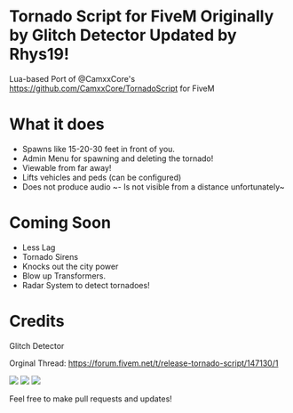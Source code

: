 # Tornado Script for FiveM Originally by Glitch Detector Updated by Rhys19!
Lua-based Port of @CamxxCore's https://github.com/CamxxCore/TornadoScript for FiveM

# What it does
 - Spawns like 15-20-30 feet in front of you.
 - Admin Menu for spawning and deleting the tornado!
 - Viewable from far away!
 - Lifts vehicles and peds (can be configured)
 - Does not produce audio
 ~- Is not visible from a distance unfortunately~
 
 # Coming Soon
 * Less Lag
 * Tornado Sirens
 * Knocks out the city power
 * Blow up Transformers.
 * Radar System to detect tornadoes!
 
 # Credits
 Glitch Detector
 
 Orginal Thread: https://forum.fivem.net/t/release-tornado-script/147130/1
 
![](https://i.imgur.com/JPu4p0T.png)
![](https://i.imgur.com/voHxuid.png)
![](https://i.imgur.com/5u3X50k.png)


Feel free to make pull requests and updates!
